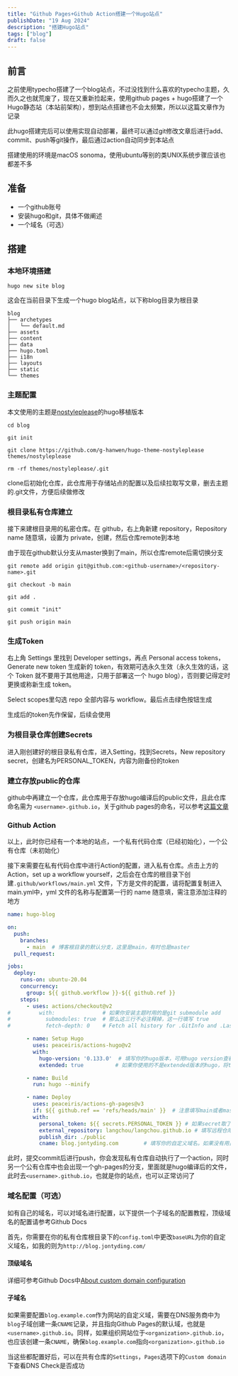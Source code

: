```yaml
---
title: "Github Pages+Github Action搭建一个Hugo站点"
publishDate: "19 Aug 2024"
description: "搭建Hugo站点"
tags: ["blog"]
draft: false
---
```



## 前言

之前使用typecho搭建了一个blog站点，不过没找到什么喜欢的typecho主题，久而久之也就荒废了，现在又重新捡起来，使用github pages + hugo搭建了一个Hugo静态站（本站前架构），想到站点搭建也不会太频繁，所以以这篇文章作为记录

此hugo搭建完后可以使用实现自动部署，最终可以通过git修改文章后进行add、commit、push等git操作，最后通过action自动同步到本站点

搭建使用的环境是macOS sonoma，使用ubuntu等别的类UNIX系统步骤应该也都差不多

## 准备

- 一个github账号
- 安装hugo和git，具体不做阐述
- 一个域名（可选）


## 搭建

### 本地环境搭建



`hugo new site blog`

这会在当前目录下生成一个hugo blog站点，以下称blog目录为根目录

``` hugo
blog
├── archetypes
│   └── default.md
├── assets
├── content
├── data
├── hugo.toml
├── i18n
├── layouts
├── static
└── themes
```

### 主题配置

本文使用的主题是[nostyleplease](https://github.com/g-hanwen/hugo-theme-nostyleplease)的hugo移植版本

```
cd blog

git init

git clone https://github.com/g-hanwen/hugo-theme-nostyleplease themes/nostyleplease

rm -rf themes/nostyleplease/.git
```

clone后初始化仓库，此仓库用于存储站点的配置以及后续拉取写文章，删去主题的.git文件，方便后续做修改

### 根目录私有仓库建立

接下来建根目录用的私密仓库。在 github，右上角新建 repository，Repository name 随意填，设置为 private，创建，然后仓库remote到本地

由于现在github默认分支从master换到了main，所以仓库remote后需切换分支

```
git remote add origin git@github.com:<github-username>/<repository-name>.git

git checkout -b main

git add .

git commit "init"

git push origin main

```


### 生成Token

右上角 Settings 里找到 Developer settings，再点 Personal access tokens，Generate new token 生成新的 token，有效期可选永久生效（永久生效的话，这个 Token 就不要用于其他用途，只用于部署这一个 hugo blog），否则要记得定时更换或称新生成 token。

Select scopes里勾选  repo 全部内容与 workflow。最后点击绿色按钮生成

生成后的token先作保留，后续会使用

### 为根目录仓库创建Secrets

进入刚创建好的根目录私有仓库，进入Setting，找到Secrets，New repository secret，创建名为PERSONAL_TOKEN，内容为刚备份的token



### 建立存放public的仓库

github中再建立一个仓库，此仓库用于存放hugo编译后的public文件，且此仓库命名需为 `<username>.github.io`，关于github pages的命名，可以参考[这篇文章](https://docs.github.com/en/pages/getting-started-with-github-pages/about-github-pages#types-of-github-pages-sites)

### Github Action
以上，此时你已经有一个本地的站点，一个私有代码仓库（已经初始化），一个公有仓库（未初始化）


接下来需要在私有代码仓库中进行Action的配置，进入私有仓库。点击上方的Action，set up a workflow yourself，之后会在仓库的根目录下创建`.github/workflows/main.yml`
文件，下方是文件的配置，请将配置复制进入main.yml中，yml 文件的名称与配置第一行的 name 随意填，需注意添加注释的地方

```yml
name: hugo-blog

on:
  push:
    branches:
      - main  # 博客根目录的默认分支，这里是main，有时也是master
  pull_request:

jobs:
  deploy:
    runs-on: ubuntu-20.04
    concurrency:
      group: ${{ github.workflow }}-${{ github.ref }}
    steps:
      - uses: actions/checkout@v2
#         with:               # 如果你安装主题时用的是git submodule add
#           submodules: true  # 那么这三行不必注释掉，这一行填写 true
#           fetch-depth: 0    # Fetch all history for .GitInfo and .Lastmod

      - name: Setup Hugo
        uses: peaceiris/actions-hugo@v2
        with:
          hugo-version: '0.133.0'  # 填写你的hugo版本，可用hugo version查看
          extended: true          # 如果你使用的不是extended版本的hugo，将true改为false

      - name: Build
        run: hugo --minify

      - name: Deploy
        uses: peaceiris/actions-gh-pages@v3
        if: ${{ github.ref == 'refs/heads/main' }}  # 注意填写main或者master
        with:
          personal_token: ${{ secrets.PERSONAL_TOKEN }} # 如果secret取了其他名称，将PERSONAL_TOKEN替换掉
          external_repository: langchou/langchou.github.io # 填写远程仓库，不一定是这个格式，按照自己的情况写 
          publish_dir: ./public
          cname: blog.jontyding.com        # 填写你的自定义域名。如果没有用自定义域名，注释掉这行

```

此时，提交commit后进行push，你会发现私有仓库自动执行了一个action，同时另一个公有仓库中也会出现一个gh-pages的分支，里面就是hugo编译后的文件，此时去`<username>.github.io`，也就是你的站点，也可以正常访问了


### 域名配置（可选）

如有自己的域名，可以对域名进行配置，以下提供一个子域名的配置教程，顶级域名的配置请参考Github Docs

首先，你需要在你的私有仓库根目录下的`config.toml`中更改`baseURL`为你的自定义域名，如我的则为`http://blog.jontyding.com/`


#### 顶级域名

详细可参考Github Docs中[About custom domain configuration](https://docs.github.com/en/pages/configuring-a-custom-domain-for-your-github-pages-site/managing-a-custom-domain-for-your-github-pages-site#about-custom-domain-configuration)


#### 子域名

如果需要配置`blog.example.com`作为网站的自定义域，需要在DNS服务商中为`blog`子域创建一条`CNAME`记录，并且指向Github Pages的默认域，也就是`<username>.github.io`。同样，如果组织网站位于`<organization>.github.io`，也应该创建一条`CNAME`，确保`blog.example.com`指向`<organization>.github.io`

当这些都配置好后，可以在共有仓库的`Settings`，`Pages`选项下的`Custom domain`下查看DNS Check是否成功

